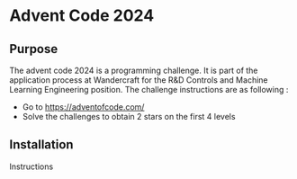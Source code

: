 # Advent Code 2024

## Purpose
The advent code 2024 is a programming challenge.
It is part of the application process at Wandercraft for the R&D Controls and Machine Learning Engineering position.
The challenge instructions are as following : 
- Go to https://adventofcode.com/
- Solve the challenges to obtain 2 stars on the first 4 levels

## Installation
Instructions
